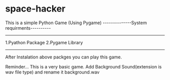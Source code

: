 # space-hacker
This is a simple Python Game (Using Pygame)
--------------System requirments----------
____________________________
1.Pyathon Package
2.Pygame Library
____________________________
After Instalation above packges you can play this game.

Reminder...
This is a very basic game.
Add Background Sound(extension is wav file type) and rename it background.wav
